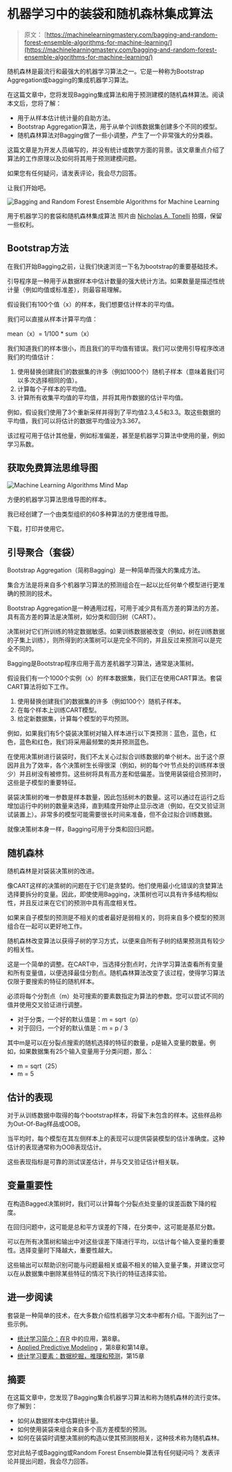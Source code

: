 # 机器学习中的装袋和随机森林集成算法

> 原文： [https://machinelearningmastery.com/bagging-and-random-forest-ensemble-algorithms-for-machine-learning/](https://machinelearningmastery.com/bagging-and-random-forest-ensemble-algorithms-for-machine-learning/)

随机森林是最流行和最强大的机器学习算法之一。它是一种称为Bootstrap Aggregation或bagging的集成机器学习算法。

在这篇文章中，您将发现Bagging集成算法和用于预测建模的随机森林算法。阅读本文后，您将了解：

*   用于从样本估计统计量的自助方法。
*   Bootstrap Aggregation算法，用于从单个训练数据集创建多个不同的模型。
*   随机森林算法对Bagging做了一些小调整，产生了一个非常强大的分类器。

这篇文章是为开发人员编写的，并没有统计或数学方面的背景。该文章重点介绍了算法的工作原理以及如何将其用于预测建模问题。

如果您有任何疑问，请发表评论，我会尽力回答。

让我们开始吧。

![Bagging and Random Forest Ensemble Algorithms for Machine Learning](img/fe96503a5f5ea1aafb65de137f9e6a7f.jpg)

用于机器学习的套袋和随机森林集成算法
照片由 [Nicholas A. Tonelli](https://www.flickr.com/photos/nicholas_t/9660920448/) 拍摄，保留一些权利。

## Bootstrap方法

在我们开始Bagging之前，让我们快速浏览一下名为bootstrap的重要基础技术。

引导程序是一种用于从数据样本中估计数量的强大统计方法。如果数量是描述性统计量（例如均值或标准差），则最容易理解。

假设我们有100个值（x）的样本，我们想要估计样本的平均值。

我们可以直接从样本计算平均值：

mean（x）= 1/100 * sum（x）

我们知道我们的样本很小，而且我们的平均值有错误。我们可以使用引导程序改进我们的均值估计：

1.  使用替换创建我们的数据集的许多（例如1000个）随机子样本（意味着我们可以多次选择相同的值）。
2.  计算每个子样本的平均值。
3.  计算所有收集平均值的平均值，并将其用作数据的估计平均值。

例如，假设我们使用了3个重新采样并得到了平均值2.3,4.5和3.3。取这些数据的平均值，我们可以将估计的数据平均值设为3.367。

该过程可用于估计其他量，例如标准偏差，甚至是机器学习算法中使用的量，例如学习系数。

## 获取免费算法思维导图

![Machine Learning Algorithms Mind Map](img/2ce1275c2a1cac30a9f4eea6edd42d61.jpg)

方便的机器学习算法思维导图的样本。

我已经创建了一个由类型组织的60多种算法的方便思维导图。

下载，打印并使用它。

## 引导聚合（套袋）

Bootstrap Aggregation（简称Bagging）是一种简单而强大的集成方法。

集合方法是将来自多个机器学习算法的预测组合在一起以比任何单个模型进行更准确的预测的技术。

Bootstrap Aggregation是一种通用过程，可用于减少具有高方差的算法的方差。具有高方差的算法是决策树，如分类和回归树（CART）。

决策树对它们所训练的特定数据敏感。如果训练数据被改变（例如，树在训练数据的子集上训练），则所得到的决策树可以是完全不同的，并且反过来预测可以是完全不同的。

Bagging是Bootstrap程序应用于高方差机器学习算法，通常是决策树。

假设我们有一个1000个实例（x）的样本数据集，我们正在使用CART算法。套袋CART算法将如下工作。

1.  使用替换创建我们的数据集的许多（例如100个）随机子样本。
2.  在每个样本上训练CART模型。
3.  给定新数据集，计算每个模型的平均预测。

例如，如果我们有5个袋装决策树对输入样本进行以下类预测：蓝色，蓝色，红色，蓝色和红色，我们将采用最频繁的类并预测蓝色。

在使用决策树进行装袋时，我们不太关心过拟合训练数据的单个树木。出于这个原因并且为了效率，各个决策树生长得很深（例如，树的每个叶节点处的训练样本很少）并且树没有被修剪。这些树将具有高方差和低偏差。当使用装袋组合预测时，这些是子模型的重要特征。

装袋决策树的唯一参数是样本数量，因此包括树木的数量。这可以通过在运行之后增加运行中的树的数量来选择，直到精度开始停止显示改进（例如，在交叉验证测试装置上）。非常多的模型可能需要很长时间来准备，但不会过拟合训练数据。

就像决策树本身一样，Bagging可用于分类和回归问题。

## 随机森林

随机森林是对袋装决策树的改进。

像CART这样的决策树的问题在于它们是贪婪的。他们使用最小化错误的贪婪算法选择要拆分的变量。因此，即使使用Bagging，决策树也可以具有许多结构相似性，并且反过来在它们的预测中具有高度相关性。

如果来自子模型的预测是不相关的或者最好是弱相关的，则将来自多个模型的预测组合在一起可以更好地工作。

随机森林改变算法以获得子树的学习方式，以便来自所有子树的结果预测具有较少的相关性。

这是一个简单的调整。在CART中，当选择分割点时，允许学习算法查看所有变量和所有变量值，以便选择最佳分割点。随机森林算法改变了该过程，使得学习算法仅限于要搜索的特征的随机样本。

必须将每个分割点（m）处可搜索的要素数指定为算法的参数。您可以尝试不同的值并使用交叉验证进行调整。

*   对于分类，一个好的默认值是：m = sqrt（p）
*   对于回归，一个好的默认值是：m = p / 3

其中m是可以在分裂点搜索的随机选择的特征的数量，p是输入变量的数量。例如，如果数据集有25个输入变量用于分类问题，那么：

*   m = sqrt（25）
*   m = 5

## 估计的表现

对于从训练数据中取得的每个bootstrap样本，将留下未包含的样本。这些样品称为Out-Of-Bag样品或OOB。

当平均时，每个模型在其左侧样本上的表现可以提供袋装模型的估计准确度。这种估计的表现通常称为OOB表现估计。

这些表现指标是可靠的测试误差估计，并与交叉验证估计相关联。

## 变量重要性

在构造Bagged决策树时，我们可以计算每个分裂点处变量的误差函数下降的程度。

在回归问题中，这可能是总和平方误差的下降，在分类中，这可能是基尼分数。

可以在所有决策树和输出中对这些误差下降进行平均，以估计每个输入变量的重要性。选择变量时下降越大，重要性越大。

这些输出可以帮助识别可能与问题最相关或最不相关的输入变量子集，并建议您可以在从数据集中删除某些特征的情况下执行的特征选择实验。

## 进一步阅读

套袋是一种简单的技术，在大多数介绍性机器学习文本中都有介绍。下面列出了一些示例。

*   [统计学习简介：在R](http://www.amazon.com/dp/1461471370?tag=inspiredalgor-20) 中的应用，第8章。
*   [Applied Predictive Modeling](http://www.amazon.com/dp/1461468485?tag=inspiredalgor-20) ，第8章和第14章。
*   [统计学习要素：数据挖掘，推理和预测](http://www.amazon.com/dp/0387848576?tag=inspiredalgor-20)，第15章

## 摘要

在这篇文章中，您发现了Bagging集合机器学习算法和称为随机森林的流行变体。你了解到：

*   如何从数据样本中估算统计量。
*   如何使用装袋​​来组合来自多个高方差模型的预测。
*   如何在装袋时调整决策树的构造以使其预测脱相关，这种技术称为随机森林。

您对此帖子或Bagging或Random Forest Ensemble算法有任何疑问吗？
发表评论并提出问题，我会尽力回答。